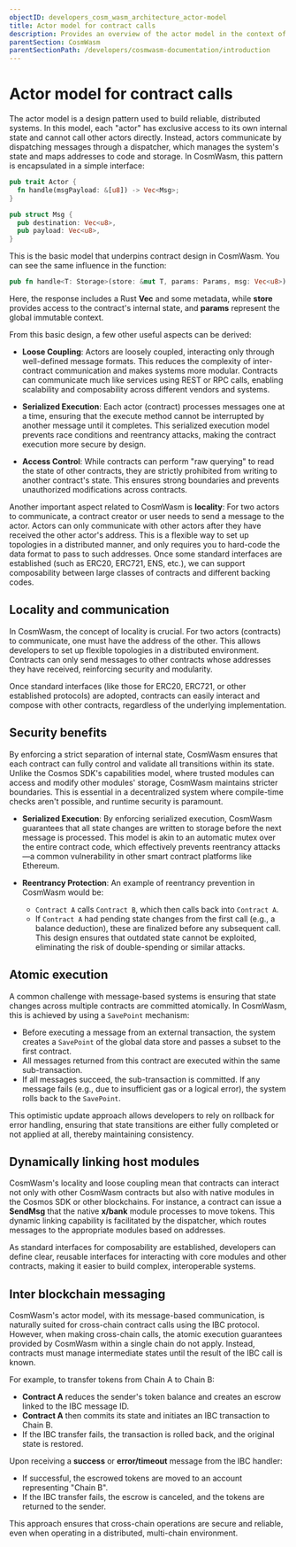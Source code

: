 ```yaml
---
objectID: developers_cosm_wasm_architecture_actor-model
title: Actor model for contract calls
description: Provides an overview of the actor model in the context of CosmWasm
parentSection: CosmWasm
parentSectionPath: /developers/cosmwasm-documentation/introduction
---
```


# Actor model for contract calls

The actor model is a design pattern used to build reliable, distributed systems. In this model, each "actor" has exclusive access to its own internal state and cannot call other actors directly. Instead, actors communicate by dispatching messages through a dispatcher, which manages the system's state and maps addresses to code and storage. In CosmWasm, this pattern is encapsulated in a simple interface:

```rust
pub trait Actor {
  fn handle(msgPayload: &[u8]) -> Vec<Msg>;
}

pub struct Msg {
  pub destination: Vec<u8>,
  pub payload: Vec<u8>,
}
```

This is the basic model that underpins contract design in CosmWasm. You can see the same influence in the function:

```rust
pub fn handle<T: Storage>(store: &mut T, params: Params, msg: Vec<u8>) -> Result<Response>
```

Here, the response includes a Rust **Vec<Msg>** and some metadata, while **store** provides access to the contract's internal state, and **params** represent the global immutable context.

From this basic design, a few other useful aspects can be derived:

- **Loose Coupling**: Actors are loosely coupled, interacting only through well-defined message formats. This reduces the complexity of inter-contract communication and makes systems more modular. Contracts can communicate much like services using REST or RPC calls, enabling scalability and composability across different vendors and systems.

- **Serialized Execution**: Each actor (contract) processes messages one at a time, ensuring that the execute method cannot be interrupted by another message until it completes. This serialized execution model prevents race conditions and reentrancy attacks, making the contract execution more secure by design.

- **Access Control**: While contracts can perform "raw querying" to read the state of other contracts, they are strictly prohibited from writing to another contract's state. This ensures strong boundaries and prevents unauthorized modifications across contracts.

Another important aspect related to CosmWasm is **locality**: For two actors to communicate, a contract creator or user needs to send a message to the actor. Actors can only communicate with other actors after they have received the other actor's address. This is a flexible way to set up topologies in a distributed manner, and only requires you to hard-code the data format to pass to such addresses. Once some standard interfaces are established (such as ERC20, ERC721, ENS, etc.), we can support composability between large classes of contracts and different backing codes.

## Locality and communication

In CosmWasm, the concept of locality is crucial. For two actors (contracts) to communicate, one must have the address of the other. This allows developers to set up flexible topologies in a distributed environment. Contracts can only send messages to other contracts whose addresses they have received, reinforcing security and modularity.

Once standard interfaces (like those for ERC20, ERC721, or other established protocols) are adopted, contracts can easily interact and compose with other contracts, regardless of the underlying implementation.

## Security benefits

By enforcing a strict separation of internal state, CosmWasm ensures that each contract can fully control and validate all transitions within its state. Unlike the Cosmos SDK's capabilities model, where trusted modules can access and modify other modules' storage, CosmWasm maintains stricter boundaries. This is essential in a decentralized system where compile-time checks aren't possible, and runtime security is paramount.

- **Serialized Execution**: By enforcing serialized execution, CosmWasm guarantees that all state changes are written to storage before the next message is processed. This model is akin to an automatic mutex over the entire contract code, which effectively prevents reentrancy attacks—a common vulnerability in other smart contract platforms like Ethereum.

- **Reentrancy Protection**: An example of reentrancy prevention in CosmWasm would be:
  - `Contract A` calls `Contract B`, which then calls back into `Contract A`.
  - If `Contract A` had pending state changes from the first call (e.g., a balance deduction), these are finalized before any subsequent call. This design ensures that outdated state cannot be exploited, eliminating the risk of double-spending or similar attacks.

## Atomic execution

A common challenge with message-based systems is ensuring that state changes across multiple contracts are committed atomically. In CosmWasm, this is achieved by using a `SavePoint` mechanism:

- Before executing a message from an external transaction, the system creates a `SavePoint` of the global data store and passes a subset to the first contract.
- All messages returned from this contract are executed within the same sub-transaction.
- If all messages succeed, the sub-transaction is committed. If any message fails (e.g., due to insufficient gas or a logical error), the system rolls back to the `SavePoint`.

This optimistic update approach allows developers to rely on rollback for error handling, ensuring that state transitions are either fully completed or not applied at all, thereby maintaining consistency.

## Dynamically linking host modules

CosmWasm's locality and loose coupling mean that contracts can interact not only with other CosmWasm contracts but also with native modules in the Cosmos SDK or other blockchains. For instance, a contract can issue a **SendMsg** that the native **x/bank** module processes to move tokens. This dynamic linking capability is facilitated by the dispatcher, which routes messages to the appropriate modules based on addresses.

As standard interfaces for composability are established, developers can define clear, reusable interfaces for interacting with core modules and other contracts, making it easier to build complex, interoperable systems.

## Inter blockchain messaging

CosmWasm's actor model, with its message-based communication, is naturally suited for cross-chain contract calls using the IBC protocol. However, when making cross-chain calls, the atomic execution guarantees provided by CosmWasm within a single chain do not apply. Instead, contracts must manage intermediate states until the result of the IBC call is known.

For example, to transfer tokens from Chain A to Chain B:
- **Contract A** reduces the sender's token balance and creates an escrow linked to the IBC message ID.
- **Contract A** then commits its state and initiates an IBC transaction to Chain B.
- If the IBC transfer fails, the transaction is rolled back, and the original state is restored.

Upon receiving a **success** or **error/timeout** message from the IBC handler:
- If successful, the escrowed tokens are moved to an account representing "Chain B".
- If the IBC transfer fails, the escrow is canceled, and the tokens are returned to the sender.

This approach ensures that cross-chain operations are secure and reliable, even when operating in a distributed, multi-chain environment.
